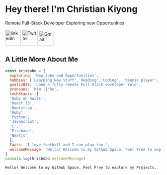 # Hey there! I'm Christian Kiyong

Remote Full-Stack Developer Exploring new Opportunities

[<img src="https://user-images.githubusercontent.com/102174805/177940734-da66452d-c0fa-4141-b6d1-878ef1a5dc16.png" alt="linkedIn" width="50px"/>](https://www.linkedin.com/in/kiyong-christian)
[<img src="https://user-images.githubusercontent.com/102174805/177942630-84b2d0ab-48f0-4ece-afee-4a6748d61c39.png" alt="Twitter" width="50px"/>](https://twitter.com/ChrisboboSys)
[<img src="https://user-images.githubusercontent.com/102174805/177946832-80d3981d-fac9-44ce-8216-5fb10b6ce57d.png" alt="Gmail" width="47px"/>](mailto:kiyongbohbo@gmail.com)

## A Little More About Me

```javascript
const krisbobo = {
  exploring: 'New Jobs and Opportunities',
  hobbies: ['Learning New Stuff','Reading','Coding', 'tennis player', 'football player'],
  goals2025: 'Land a fully remote Full-Stack developer role',
  pronouns: 'him'||'he',
  techStacks: [
  'Ruby on Rails', 
  'React JS', 
  'Bootstrap', 
  'Ruby', 
  'Python', 
  'JavaScript',
  'C',
  'Firebase',
  'Nextjs'
  ],
  Facts: 'I love football and I can play too.',
  welcomeMessage: 'Hello! Welcome to my Github Space. Feel Free to explore my Projects.'
}
console.log(krisbobo.welcomeMessage)
```

`Hello! Welcome to my Github Space. Feel Free to explore my Projects.`
